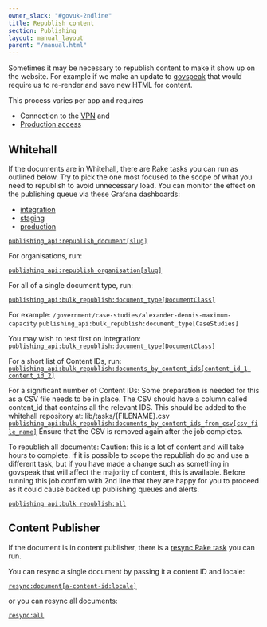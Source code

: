 ```yaml
---
owner_slack: "#govuk-2ndline"
title: Republish content
section: Publishing
layout: manual_layout
parent: "/manual.html"
---
```


Sometimes it may be necessary to republish content to make it show up on the website. For example if we make an update to [govspeak][govspeak-repo] that would require us to re-render and save new HTML for content.

This process varies per app and requires

- Connection to the [VPN][vpn] and
- [Production access][production-access]

## Whitehall

If the documents are in Whitehall, there are Rake tasks you can run as outlined below. Try to pick the one most focused to the scope of what you need to republish to avoid unnecessary load. You can monitor the effect on the publishing queue via these Grafana dashboards:

- [integration](https://grafana.integration.publishing.service.gov.uk/dashboard/file/sidekiq.json?refresh=1m&orgId=1&var-Application=whitehall&var-Interval=$__auto_interval)
- [staging](https://grafana.blue.staging.govuk.digital/dashboard/file/sidekiq.json?refresh=1m&orgId=1&var-Application=whitehall&var-Interval=$__auto_interval)
- [production](https://grafana.blue.production.govuk.digital/dashboard/file/sidekiq.json?refresh=1m&orgId=1&var-Application=whitehall&var-Interval=$__auto_interval)

[`publishing_api:republish_document[slug]`][republish-whitehall-doc-jenkins]

For organisations, run:

[`publishing_api:republish_organisation[slug]`][republish-whitehall-org-jenkins]

For all of a single document type, run:

[`publishing_api:bulk_republish:document_type[DocumentClass]`][republish-whitehall-document-type-jenkins]

For example:
`/government/case-studies/alexander-dennis-maximum-capacity`
`publishing_api:bulk_republish:document_type[CaseStudies]`

You may wish to test first on Integration:
[`publishing_api:bulk_republish:document_type[DocumentClass]`][republish-whitehall-document-type-jenkins-integration]

For a short list of Content IDs, run:
[`publishing_api:bulk_republish:documents_by_content_ids[content_id_1 content_id_2]`][republish-whitehall-content-ids-jenkins]

For a significant number of Content IDs:
Some preparation is needed for this as a CSV file needs to be in place. The CSV should have a column called content_id that contains all the relevant IDS. This should be added to the whitehall repository at:
lib/tasks/{FILENAME}.csv
[`publishing_api:bulk_republish:documents_by_content_ids_from_csv[csv_file_name]`][republish-whitehall-csv-jenkins]
Ensure that the CSV is removed again after the job completes.

To republish all documents:
Caution: this is a lot of content and will take hours to complete. If it is possible to scope the republish do so and use a different task, but if you have made a change such as something in govspeak that will affect the majority of content, this is available. Before running this job confirm with 2nd line that they are happy for you to proceed as it could cause backed up publishing queues and alerts.

[`publishing_api:bulk_republish:all`][republish-whitehall-all-jenkins]

## Content Publisher

If the document is in content publisher, there is a [resync Rake task][resync-rake-task] you can run.

You can resync a single document by passing it a content ID and locale:

[`resync:document[a-content-id:locale]`][resync-single-jenkins]

or you can resync all documents:

[`resync:all`][resync-all-jenkins]

[govspeak-repo]: https://github.com/alphagov/govspeak/
[resync-rake-task]: https://github.com/alphagov/content-publisher/blob/main/lib/tasks/resync.rake
[resync-single-jenkins]: https://deploy.blue.production.govuk.digital/job/run-rake-task/parambuild/?TARGET_APPLICATION=content-publisher&MACHINE_CLASS=backend&RAKE_TASK=resync:document[a-content-id:locale]
[resync-all-jenkins]: https://deploy.blue.production.govuk.digital/job/run-rake-task/parambuild/?TARGET_APPLICATION=content-publisher&MACHINE_CLASS=backend&RAKE_TASK=resync:all
[republish-whitehall-doc-jenkins]: https://deploy.blue.production.govuk.digital/job/run-rake-task/parambuild/?TARGET_APPLICATION=whitehall&MACHINE_CLASS=whitehall_backend&RAKE_TASK=publishing_api:republish_document[slug]
[republish-whitehall-org-jenkins]: https://deploy.blue.production.govuk.digital/job/run-rake-task/parambuild/?TARGET_APPLICATION=whitehall&MACHINE_CLASS=whitehall_backend&RAKE_TASK=publishing_api:republish_organisation[slug]
[republish-whitehall-document-type-jenkins]: https://deploy.blue.production.govuk.digital/job/run-rake-task/parambuild/?TARGET_APPLICATION=whitehall&MACHINE_CLASS=whitehall_backend&RAKE_TASK=publishing_api:bulk_republish:document_type[DocumentClass]
[republish-whitehall-content-ids-jenkins]: https://deploy.blue.production.govuk.digital/job/run-rake-task/parambuild/?TARGET_APPLICATION=whitehall&MACHINE_CLASS=whitehall_backend&RAKE_TASK=publishing_api:bulk_republish:documents_by_content_ids[content_id_1%20content_id_2]
[republish-whitehall-csv-jenkins]: https://deploy.blue.production.govuk.digital/job/run-rake-task/parambuild/?TARGET_APPLICATION=whitehall&MACHINE_CLASS=whitehall_backend&RAKE_TASK=publishing_api:bulk_republish:publishing_api:bulk_republish:documents_by_content_ids_from_csv[csv_file_name]
[republish-whitehall-all-jenkins]: https://deploy.blue.production.govuk.digital/job/run-rake-task/parambuild/?TARGET_APPLICATION=whitehall&MACHINE_CLASS=whitehall_backend&RAKE_TASK=publishing_api:bulk_republish:all
[vpn]:https://docs.publishing.service.gov.uk/manual/vpn.html
[republish-whitehall-document-type-jenkins-integration]:https://deploy.integration.publishing.service.gov.uk/job/run-rake-task/parambuild/?TARGET_APPLICATION=whitehall&MACHINE_CLASS=whitehall_backend&RAKE_TASK=publishing_api:bulk_republish:document_type[DocumentClass]
[production-access]:https://docs.publishing.service.gov.uk/manual/rules-for-getting-production-access.html
